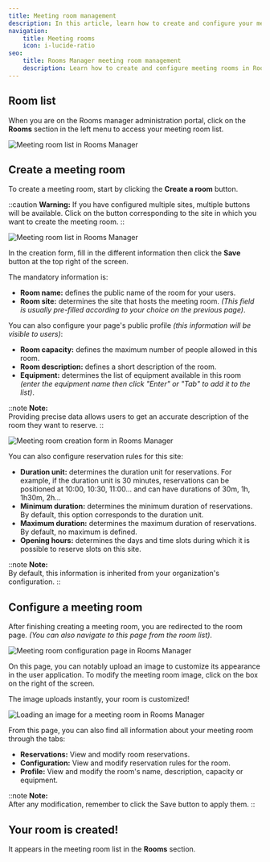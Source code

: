 ```yaml
---
title: Meeting room management
description: In this article, learn how to create and configure your meeting rooms in Rooms Manager.
navigation:
    title: Meeting rooms
    icon: i-lucide-ratio
seo:
    title: Rooms Manager meeting room management
    description: Learn how to create and configure meeting rooms in Rooms Manager.
---
```


## Room list

When you are on the Rooms manager administration portal, click on the **Rooms** section in the left menu to access your meeting room list.

![Meeting room list in Rooms Manager](/7-applications/2-rooms-manager/fr-apps-rm-rooms.png)

## Create a meeting room

To create a meeting room, start by clicking the **Create a room** button.

::caution
**Warning:** If you have configured multiple sites, multiple buttons will be available. Click on the button corresponding to the site in which you want to create the meeting room.
::

![Meeting room list in Rooms Manager](/7-applications/2-rooms-manager/fr-apps-rm-rooms.png)

In the creation form, fill in the different information then click the **Save** button at the top right of the screen.

The mandatory information is:

- **Room name:** defines the public name of the room for your users.
- **Room site:** determines the site that hosts the meeting room. *(This field is usually pre-filled according to your choice on the previous page)*.

You can also configure your page's public profile *(this information will be visible to users)*:

- **Room capacity:** defines the maximum number of people allowed in this room.
- **Room description:** defines a short description of the room.
- **Equipment:** determines the list of equipment available in this room *(enter the equipment name then click "Enter" or "Tab" to add it to the list)*.

::note
**Note:**<br>
Providing precise data allows users to get an accurate description of the room they want to reserve.
::

![Meeting room creation form in Rooms Manager](/7-applications/2-rooms-manager/fr-apps-rm-rooms-creer.png)

You can also configure reservation rules for this site:

- **Duration unit:** determines the duration unit for reservations. For example, if the duration unit is 30 minutes, reservations can be positioned at 10:00, 10:30, 11:00... and can have durations of 30m, 1h, 1h30m, 2h...
- **Minimum duration:** determines the minimum duration of reservations. By default, this option corresponds to the duration unit.
- **Maximum duration:** determines the maximum duration of reservations. By default, no maximum is defined.
- **Opening hours:** determines the days and time slots during which it is possible to reserve slots on this site.

::note
**Note:**<br>
By default, this information is inherited from your organization's configuration.
::

## Configure a meeting room

After finishing creating a meeting room, you are redirected to the room page. *(You can also navigate to this page from the room list)*.

![Meeting room configuration page in Rooms Manager](/7-applications/2-rooms-manager/fr-apps-rm-rooms-page.png)

On this page, you can notably upload an image to customize its appearance in the user application. To modify the meeting room image, click on the box on the right of the screen.

The image uploads instantly, your room is customized!

![Loading an image for a meeting room in Rooms Manager](/7-applications/2-rooms-manager/fr-apps-rm-rooms-image.png)

From this page, you can also find all information about your meeting room through the tabs:

- **Reservations:** View and modify room reservations.
- **Configuration:** View and modify reservation rules for the room.
- **Profile:** View and modify the room's name, description, capacity or equipment.

::note
**Note:**<br>
After any modification, remember to click the Save button to apply them.
::

## Your room is created!

It appears in the meeting room list in the **Rooms** section.